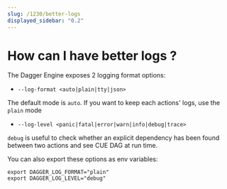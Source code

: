 ```yaml
---
slug: /1230/better-logs
displayed_sidebar: "0.2"
---
```


# How can I have better logs ?

The Dagger Engine exposes 2 logging format options:

- `--log-format <auto|plain|tty|json>`

The default mode is `auto`. If you want to keep each actions' logs, use the `plain` mode

- `--log-level <panic|fatal|error|warn|info|debug|trace>`

`debug` is useful to check whether an explicit dependency has been found between two actions and see CUE DAG at run time.

You can also export these options as env variables:

```console
export DAGGER_LOG_FORMAT="plain"
export DAGGER_LOG_LEVEL="debug"
```
